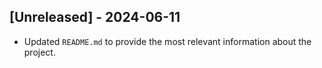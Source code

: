 ## [Unreleased] - 2024-06-11

- Updated `README.md` to provide the most relevant information about the project.
